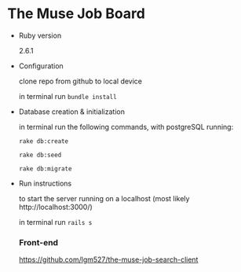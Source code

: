 # The Muse Job Board

* Ruby version

  2.6.1

* Configuration

  clone repo from github to local device
  
  in terminal run 
  ```bundle install```

* Database creation & initialization

  in terminal run the following commands, with postgreSQL running:
  ```
  rake db:create 
  
  rake db:seed
  
  rake db:migrate
  ```

* Run instructions

  to start the server running on a localhost (most likely http://localhost:3000/)
  
  in terminal run 
  ```rails s```
  
  ### Front-end
  
  https://github.com/lgm527/the-muse-job-search-client

